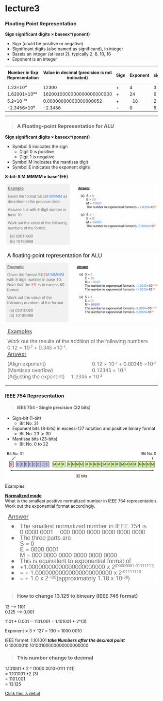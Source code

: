# lecture3

 ### Floating Point Representation

**Sign significant digits × baseex^(ponent)**

 * Sign (could be positive or negative)
 * Significant digits (also named as significand), in integer
 * Baseis an integer (at least 2), typically 2, 8, 10, 16
 * Exponent is an integer


| Number in Exp Representation | Value in decimal (precision is not indicated) | Sign | Exponent | No. of significant digits |
|------------------------------|-----------------------------------------------|------|----------|---------------------------|
| 1.23×10⁴                     | 12300                                         | +    | 4        | 3                         |
| 1.62001×10²⁴                 | 1620010000000000000000000                     | +    | 24       | 6                         |
| 5.2×10⁻¹⁸                    | 0.00000000000000000052                        | +    | -18      | 2                         |
| -2.3456×10⁰                   | -2.3456                                       | -    | 0        | 5                         |

---

> ### A Floating-point Representation for ALU

**Sign significant digits × baseex^(ponent)**

 * Symbol S indicates the sign
    * Digit 0 is positive
    * Digit 1 is negative
 * Symbol M indicates the mantissa digit
 * Symbol E indicates the exponent digits

 **8-bit: S M.MMMM × base^(EE)**

![alt text](image.png) 

![alt text](image-1.png)

![alt text](image-2.png)

---

### IEEE 754 Representation

>#### IEEE 754 - Single precision (32 bits)
* Sign-bit (1-bit)
  * Bit No. 31
* Exponent bits (8-bits) in excess-127 notation and positive binary format
  * Bit No. 23 to 30
* Mantissa bits (23-bits)
  * Bit No. 0 to 22

![alt text](image-3.png)

Examples:

**<u>Normalized mode</u>**  
What is the smallest positive normalized number in IEEE 754 representation. 
Work out the exponential format accordingly.  

![alt text](image-4.png)


>### How to change **13.125** to bineary (IEEE 745 format)  
13 --> 1101  
0.125 --> 0.001 


1101 + 0.001 = 1101.001 = 1.101001 * 2^(3)

Exponent = 3 + 127 = 130 = 1000 0010

IEEE formet:   1.101001 ***take Numbers after the decimal point***  
0 10000010 10100100000000000000000

>### This number change to decimal 

1.101001 * 2 ^ (1000 0010-0111 1111)  
=  1.101001 *2 (3)  
= 1101.001   
= 13.125

[Click this is detail](https://davidhsu666.com/archives/ieee-754/)